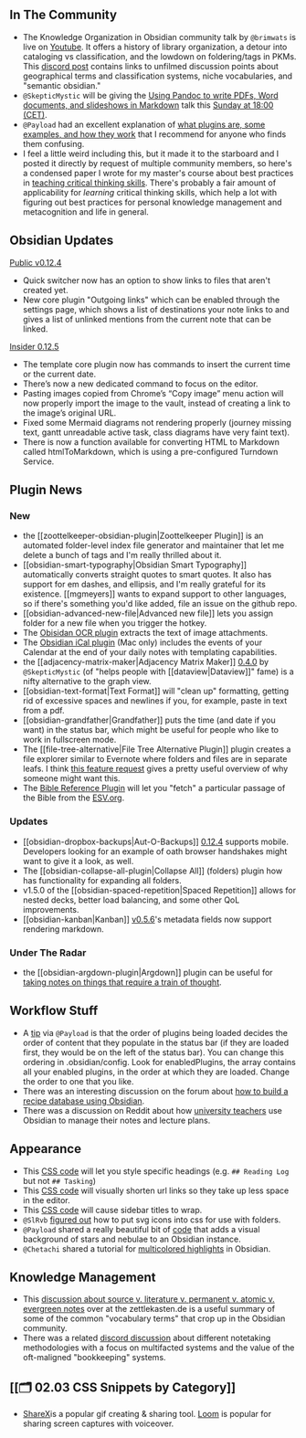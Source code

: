 ## In The Community

- The Knowledge Organization in Obsidian community talk by `@brimwats` is live on [Youtube](https://www.youtube.com/watch?v=jMJbVUUi34I). It offers a history of library organization, a detour into cataloging vs classification, and the lowdown on foldering/tags in PKMs. This [discord post](https://discord.com/channels/686053708261228577/694233507500916796/852555393741750272) contains links to unfilmed discussion points about geographical terms and classification systems, niche vocabularies, and "semantic obsidian."
- `@SkepticMystic` will be giving the [Using Pandoc to write PDFs, Word documents, and slideshows in Markdown](https://forum.obsidian.md/t/using-pandoc-to-keep-your-workflow-inside-obsidian-community-talk-by-skepticmystic/) talk this [Sunday at 18:00 (CET)](https://share.clickup.com/c/h/4gdf2-36/5b21a6f8588e5c6).
- `@Payload` had an excellent explanation of [what plugins are, some examples, and how they work](https://discord.com/channels/686053708261228577/707816848615407697/851695771178762240) that I recommend for anyone who finds them confusing.
- I feel a little weird including this, but it made it to the starboard and I posted it directly by request of multiple community members, so here's a condensed paper I wrote for my master's course about best practices in [teaching critical thinking skills](https://eleanorkonik.com/difficulties-teaching-critical-thinking/). There's probably a fair amount of applicability for _learning_ critical thinking skills, which help a lot with figuring out best practices for personal knowledge management and metacognition and life in general.

## Obsidian Updates

[Public v0.12.4](https://forum.obsidian.md/t/obsidian-release-v0-12-4/18764)

- Quick switcher now has an option to show links to files that aren't created yet.
- New core plugin "Outgoing links" which can be enabled through the settings page, which shows a list of destinations your note links to and gives a list of unlinked mentions from the current note that can be linked.

[Insider 0.12.5](https://forum.obsidian.md/t/obsidian-release-v0-12-5-insider-build/19374)

- The template core plugin now has commands to insert the current time or the current date.
- There’s now a new dedicated command to focus on the editor.
- Pasting images copied from Chrome’s “Copy image” menu action will now properly import the image to the vault, instead of creating a link to the image’s original URL.
- Fixed some Mermaid diagrams not rendering properly (journey missing text, gantt unreadable active task, class diagrams have very faint text).
- There is now a function available for converting HTML to Markdown called htmlToMarkdown, which is using a pre-configured Turndown Service.

## Plugin News

### New

- the [[zoottelkeeper-obsidian-plugin|Zoottelkeeper Plugin]] is an automated folder-level index file generator and maintainer that let me delete a bunch of tags and I'm really thrilled about it.
- [[obsidian-smart-typography|Obsidian Smart Typography]] automatically converts straight quotes to smart quotes. It also has support for em dashes, and ellipsis, and I'm really grateful for its existence. [[mgmeyers]] wants to expand support to other languages, so if there's something you'd like added, file an issue on the github repo.
- [[obsidian-advanced-new-file|Advanced new file]] lets you assign folder for a new file when you trigger the hotkey.
- The [Obisidan OCR plugin](https://github.com/schlundd/obsidian-ocr-plugin) extracts the text of image attachments.
- The [Obsidian iCal plugin](https://github.com/mdelobelle/obsidian-ical/tree/master) (Mac only) includes the events of your Calendar at the end of your daily notes with templating capabilities.
- the [[adjacency-matrix-maker|Adjacency Matrix Maker]] [0.4.0](https://github.com/SkepticMystic/adjacency-matrix-maker/releases/tag/0.4.0) by `@SkepticMystic` (of "helps people with [[dataview|Dataview]]" fame) is a nifty alternative to the graph view.
- [[obsidian-text-format|Text Format]] will "clean up" formatting, getting rid of excessive spaces and newlines if you, for example, paste in text from a pdf.
- [[obsidian-grandfather|Grandfather]] puts the time (and date if you want) in the status bar, which might be useful for people who like to work in fullscreen mode.
- The [[file-tree-alternative|File Tree Alternative Plugin]] plugin creates a file explorer similar to Evernote where folders and files are in separate leafs. I think [this feature request](https://forum.obsidian.md/t/split-view-of-the-file-pane/19555) gives a pretty useful overview of why someone might want this.
- The [Bible Reference Plugin](https://forum.obsidian.md/t/new-plugin-bible-reference-plugin-alpha/19532) will let you "fetch" a particular passage of the Bible from the [ESV.org](https://www.esv.org/).

### Updates

- [[obsidian-dropbox-backups|Aut-O-Backups]] [0.12.4](https://github.com/ryanpcmcquen/obsidian-dropbox-backups) supports mobile. Developers looking for an example of oath browser handshakes might want to give it a look, as well.
- The [[obsidian-collapse-all-plugin|Collapse All]] (folders) plugin how has functionality for expanding all folders.
- v1.5.0 of the [[obsidian-spaced-repetition|Spaced Repetition]] allows for nested decks, better load balancing, and some other QoL improvements.
- [[obsidian-kanban|Kanban]] [v0.5.6](https://github.com/mgmeyers/obsidian-kanban/discussions/177)'s metadata fields now support rendering markdown.

### Under The Radar

- the [[obsidian-argdown-plugin|Argdown]] plugin can be useful for [taking notes on things that require a train of thought](https://forum.obsidian.md/t/taking-notes-on-information-that-requires-a-chain-of-thought/19531).

## Workflow Stuff

- A [tip](http://discordapp.com/channels/686053708261228577/707816848615407697/852793134479835146) via `@Payload` is that the order of plugins being loaded decides the order of content that they populate in the status bar (if they are loaded first, they would be on the left of the status bar). You can change this ordering in .obsidian/config. Look for enabledPlugins, the array contains all your enabled plugins, in the order at which they are loaded. Change the order to one that you like.
- There was an interesting discussion on the forum about [how to build a recipe database using Obsidian](https://forum.obsidian.md/t/help-howto-build-recipe-database-in-obsidian-complex/19548/4).
- There was a discussion on Reddit about how [university teachers](https://www.reddit.com/r/ObsidianMD/comments/nx9ayz/any_teachers_out_there_using_obsidian/) use Obsidian to manage their notes and lecture plans.

## Appearance

- This [CSS code](http://discordapp.com/channels/686053708261228577/702656734631821413/850509685110210580) will let you style specific headings (e.g. `## Reading Log` but not `## Tasking`)
- This [CSS code](http://discordapp.com/channels/686053708261228577/702656734631821413/851588418487975966) will visually shorten url links so they take up less space in the editor.
- This [CSS code](https://forum.obsidian.md/t/soft-wrap-file-name-in-sidebar/2369) will cause sidebar titles to wrap.
- `@SlRvb` [figured out](https://discord.com/channels/686053708261228577/771575014382108672/850791937371537458) how to put svg icons into css for use with folders.
- `@Payload` shared a really beautiful bit of [code](https://discord.com/channels/686053708261228577/702656734631821413/851474397238788146) that adds a visual background of stars and nebulae to an Obsidian instance.
- `@Chetachi` shared a tutorial for [multicolored highlights](https://www.reddit.com/r/ObsidianMD/comments/nu0olr/multicolored_highlighting_in_obsidian/) in Obsidian.

## Knowledge Management

- This [discussion about source v. literature v. permanent v. atomic v. evergreen notes](https://forum.zettelkasten.de/discussion/1582/what-are-source-notes-literature-notes-permanent-notes-atomic-and-evergreen-notes) over at the zettlekasten.de is a useful summary of some of the common "vocabulary terms" that crop up in the Obsidian community.
- There was a related [discord discussion](https://discord.com/channels/686053708261228577/710585052769157141/852673138843189258) about different notetaking methodologies with a focus on multifacted systems and the value of the oft-maligned "bookkeeping" systems.

## [[🗂️ 02.03 CSS Snippets by Category]]

- [ShareX](https://getsharex.com/)is a popular gif creating & sharing tool. [Loom](https://www.loom.com/) is popular for sharing screen captures with voiceover.
